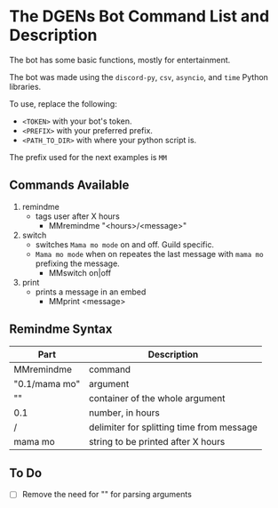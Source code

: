 # The DGENs Bot Command List and Description

The bot has some basic functions, mostly for entertainment.

The bot was made using the `discord-py`, `csv`, `asyncio`, and `time` Python libraries.

To use, replace the following:
- `<TOKEN>` with your bot's token.
- `<PREFIX>` with your preferred prefix.
- `<PATH_TO_DIR>` with where your python script is.

The prefix used for the next examples is `MM`

## Commands Available

1. remindme
   - tags user after X hours
     - MMremindme "\<hours>\/\<message>\"
2. switch        
   - switches `Mama mo mode` on and off. Guild specific.
   - `Mama mo mode` when on repeates the last message with `mama mo` prefixing the message.
     - MMswitch on|off 
3. print         
   - prints a message in an embed
     - MMprint \<message>


## Remindme Syntax
| Part | Description |
| --- | --- |
|MMremindme    | command                                     |
|"0.1/mama mo" | argument                                    |
|""            | container of the whole argument             |
|0.1           | number, in hours                            |
|/             | delimiter for splitting time from message   |
|mama mo       | string to be printed after X hours          |


## To Do

- [ ] Remove the need for "" for parsing arguments
